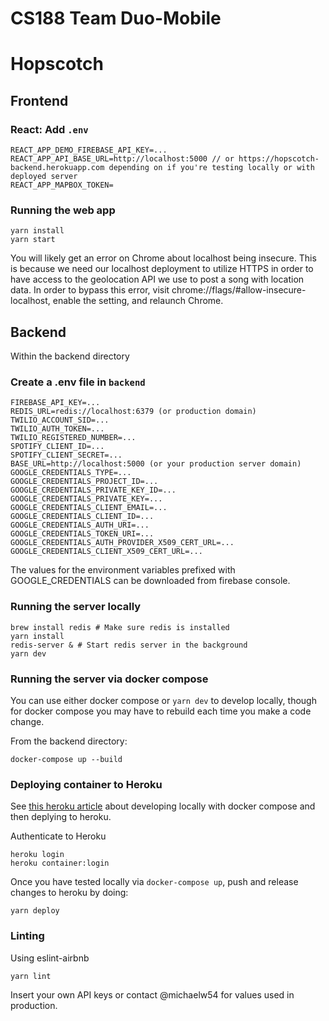 # CS188 Team Duo-Mobile

# Hopscotch

## Frontend

### React: Add `.env`

```
REACT_APP_DEMO_FIREBASE_API_KEY=...
REACT_APP_API_BASE_URL=http://localhost:5000 // or https://hopscotch-backend.herokuapp.com depending on if you're testing locally or with deployed server
REACT_APP_MAPBOX_TOKEN=
```
### Running the web app

```
yarn install
yarn start
```

You will likely get an error on Chrome about localhost being insecure. This is because we need our localhost deployment to utilize HTTPS in order to have access to the geolocation API we use to post a song with location data. In order to bypass this error, visit chrome://flags/#allow-insecure-localhost, enable the setting, and relaunch Chrome.

## Backend

Within the backend directory

### Create a .env file in `backend`

```
FIREBASE_API_KEY=...
REDIS_URL=redis://localhost:6379 (or production domain)
TWILIO_ACCOUNT_SID=...
TWILIO_AUTH_TOKEN=...
TWILIO_REGISTERED_NUMBER=...
SPOTIFY_CLIENT_ID=...
SPOTIFY_CLIENT_SECRET=...
BASE_URL=http://localhost:5000 (or your production server domain)
GOOGLE_CREDENTIALS_TYPE=...
GOOGLE_CREDENTIALS_PROJECT_ID=...
GOOGLE_CREDENTIALS_PRIVATE_KEY_ID=...
GOOGLE_CREDENTIALS_PRIVATE_KEY=...
GOOGLE_CREDENTIALS_CLIENT_EMAIL=...
GOOGLE_CREDENTIALS_CLIENT_ID=...
GOOGLE_CREDENTIALS_AUTH_URI=...
GOOGLE_CREDENTIALS_TOKEN_URI=...
GOOGLE_CREDENTIALS_AUTH_PROVIDER_X509_CERT_URL=...
GOOGLE_CREDENTIALS_CLIENT_X509_CERT_URL=...
```

The values for the environment variables prefixed with GOOGLE_CREDENTIALS can be downloaded from firebase console.

### Running the server locally

```
brew install redis # Make sure redis is installed
yarn install
redis-server & # Start redis server in the background
yarn dev
```

### Running the server via docker compose
You can use either docker compose or `yarn dev` to develop locally, though for docker compose you may have to rebuild each time you make a code change.

From the backend directory:

```
docker-compose up --build
```

### **Deploying container to Heroku**

See [this heroku article](https://devcenter.heroku.com/articles/local-development-with-docker-compose) about developing locally with docker compose
and then deplying to heroku.

Authenticate to Heroku

```
heroku login
heroku container:login
```

Once you have tested locally via `docker-compose up`, push and release changes to heroku by doing:

```
yarn deploy
```

### Linting

Using eslint-airbnb

```
yarn lint
```

Insert your own API keys or contact @michaelw54 for values used in production.
